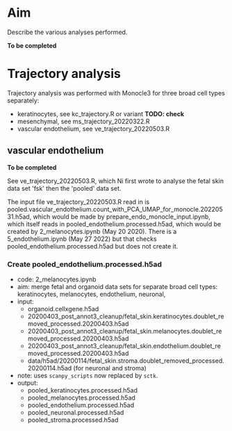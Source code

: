 # Aim

Describe the various analyses performed.

**To be completed**

# Trajectory analysis

Trajectory analysis was performed with Monocle3 for three broad cell types separately:

* keratinocytes, see kc_trajectory.R or variant **TODO: check**  
* mesenchymal, see ms_trajectory_20220322.R
* vascular endothelium, see ve_trajectory_20220503.R

## vascular endothelium

**To be completed**

See ve_trajectory_20220503.R,
which Ni first wrote to analyse the fetal skin data set 'fsk' then the 'pooled' data set.

The input file ve_trajectory_20220503.R read in is
pooled.vascular_endothelium.count_with_PCA_UMAP_for_monocle.20220531.h5ad,
which would be made by prepare_endo_monocle_input.ipynb,
which itself reads in pooled_endothelium.processed.h5ad,
which would be created by 2_melanocytes.ipynb (May 20  2020).
There is a 5_endothelium.ipynb (May 27  2022) but that checks pooled_endothelium.processed.h5ad
but does not create it.

### Create pooled_endothelium.processed.h5ad 

* code: 2_melanocytes.ipynb
* aim: merge fetal and organoid data sets for separate broad cell types:
keratinocytes, melanocytes, endothelium, neuronal, 
* input:
  * organoid.cellxgene.h5ad
  * 20200403_post_annot3_cleanup/fetal_skin.keratinocytes.doublet_removed_processed.20200403.h5ad
  * 20200403_post_annot3_cleanup/fetal_skin.melanocytes.doublet_removed_processed.20200403.h5ad
  * 20200403_post_annot3_cleanup/fetal_skin.endothelium.doublet_removed_processed.20200403.h5ad
  * data/h5ad/20200114/fetal_skin.stroma.doublet_removed_processed.20200114.h5ad (for neuronal and stroma)
* note: uses `scanpy_scripts` now replaced by `sctk`.
* output:
  * pooled_keratinocytes.processed.h5ad
  * pooled_melanocytes.processed.h5ad
  * pooled_endothelium.processed.h5ad
  * pooled_neuronal.processed.h5ad
  * pooled_stroma.processed.h5ad

<!--
# Trajectory analysis
-->


